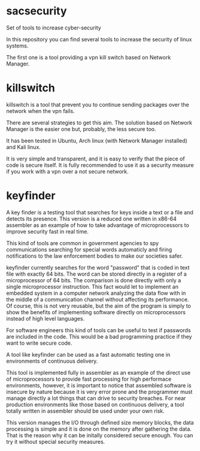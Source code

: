 # sacsecurity
Set of tools to increase cyber-security

In this repository you can find several tools to increase the security of linux systems.

The first one is a tool providing a vpn kill switch based on Network Manager.

# killswitch


killswitch is a tool that prevent you to continue sending packages over the network when the vpn fails.

There are several strategies to get this aim. The solution based on Network Manager is the easier one but, probably, the less secure too.

It has been tested in Ubuntu, Arch linux (with Network Manager installed) and Kali linux.

It is very simple and transparent, and it is easy to verify that the piece of code is secure itself. It is fully recommended to use it as a security measure if you work with a vpn over a not secure network.

# keyfinder

A key finder is a testing tool that searches for keys inside a text or a file and detects its presence. This version is a reduced one written in x86-64 assembler as an example of how to take advantage of microprocessors to improve security fast in real time.

This kind of tools are common in government agencies to spy communications searching for special words automaticly and firing notifications to the law enforcement bodies to make our societies safer.

keyfinder currently searches for the word "password" that is coded in text file with exactly 64 bits. The word can be stored directly in a register of a microprocessor of 64 bits. The comparison is done directly with only a single microprocessor instruction. This fact would let to implement an embedded system in a computer network analyzing the data flow with in the middle of a communication channel without affecting its performance. Of course, this is not very reusable, but the aim of the program is simply to show the benefits of implementing software directly on microprocessors instead of high level languages.

For software engineers this kind of tools can be useful to test if passwords are included in the code. This would be a bad programming practice if they want to write secure code.

A tool like keyfinder can be used as a fast automatic testing one in environments of continuous delivery.

This tool is implemented fully in assembler as an example of the direct use of microprocessors to provide fast processing for high performace environments, however, it is important to notice that assembled software is insecure by nature because it is very error prone and the programmer must manage directly a lot things that can drive to security breaches. For near production environments like those based on continuous delivery, a tool totally written in assembler should be used under your own risk.

This version manages the I/O through defined size memory blocks, the data processing is simple and it is done on the memory after gathering the data. That is the reason why it can be initally considered secure enough. You can try it without special security measures.
